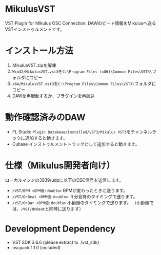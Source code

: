 # MikulusVST
VST Plugin for Mikulus OSC Connection.
DAWのビート情報をMikulusへ送るVSTインストゥルメントです。

# インストール方法

1. MikulusVST.zipを解凍
2. `Win32/MikulusVST.vst3`を`C:\Program Files (x86)\Common Files\VST3\`フォルダにコピー
3. `x64/MikulusVST.vst3`を`C:\Program Files\Common Files\VST3\`フォルダにコピー
4. DAWを再起動するか、プラグインを再読込

# 動作確認済みのDAW
- FL Studio
  `Plugin Database/Installed/VST3/Mikulus VST3`をチャンネルラックに追加すると動きます。
- Cubase
  インストゥルメントトラックとして追加すると動きます。

# 仕様（Mikulus開発者向け）
ローカルマシンの3939/udpに以下のOSC信号を送信します。

- `/VST/BPM <BPM値:double>`
  BPMが変わったときに送ります。
- `/VST/OnBeat <BPM値:double>`
  ４分音符のタイミングで送ります。
- `/VST/OnBar <BPM値:double>`
  小節頭のタイミングで送ります。
  （小節頭では、`/VST/OnBeat`と同時に送ります）

# Development Dependency
- VST SDK 3.6.6 (please extract to ./vst_sdk)
- oscpack 1.1.0 (included)
